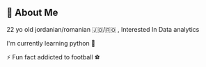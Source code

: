 
## 🚀 About Me
   22 yo old jordanian/romanian 🇯🇴/🇷🇴 , Interested In Data analytics
 

I'm currently learning python 🐍

⚡️ Fun fact addicted to football ⚽
           



